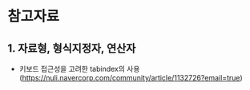 # 참고자료

## 1. 자료형, 형식지정자, 연산자

- 키보드 접근성을 고려한 tabindex의 사용 (https://nuli.navercorp.com/community/article/1132726?email=true)